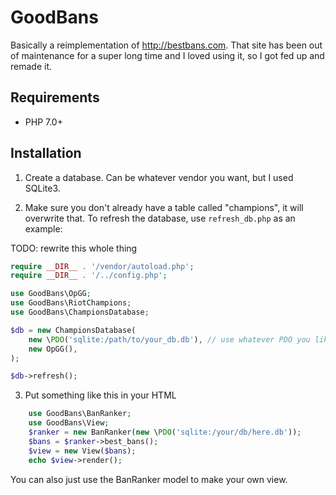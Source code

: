 # GoodBans

Basically a reimplementation of <http://bestbans.com>. That site has been out
of maintenance for a super long time and I loved using it, so I got fed up and
remade it.

## Requirements

- PHP 7.0+

## Installation

1. Create a database. Can be whatever vendor you want, but I used SQLite3.

2. Make sure you don't already have a table called "champions", it will overwrite
that. To refresh the database, use `refresh_db.php` as an example:

TODO: rewrite this whole thing
```php
require __DIR__ . '/vendor/autoload.php';
require __DIR__ . '/../config.php';

use GoodBans\OpGG;
use GoodBans\RiotChampions;
use GoodBans\ChampionsDatabase;

$db = new ChampionsDatabase(
	new \PDO('sqlite:/path/to/your_db.db'), // use whatever PDO you like
	new OpGG(),
);

$db->refresh();
```

3. Put something like this in your HTML

```php
	use GoodBans\BanRanker;
	use GoodBans\View;
	$ranker = new BanRanker(new \PDO('sqlite:/your/db/here.db'));
	$bans = $ranker->best_bans();
	$view = new View($bans);
	echo $view->render();
```

You can also just use the BanRanker model to make your own view.
